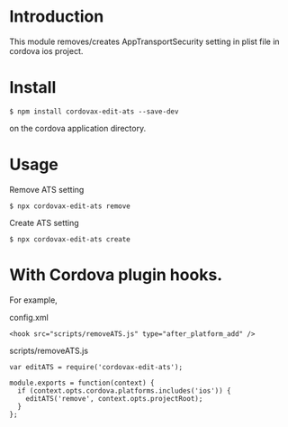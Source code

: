 # Introduction

This module removes/creates AppTransportSecurity setting in plist file in cordova ios project.

# Install

```
$ npm install cordovax-edit-ats --save-dev
```

on the cordova application directory.


# Usage

Remove ATS setting
```
$ npx cordovax-edit-ats remove
```

Create ATS setting
```
$ npx cordovax-edit-ats create
```


# With Cordova plugin hooks.


For example,

config.xml
```
<hook src="scripts/removeATS.js" type="after_platform_add" />
```

scripts/removeATS.js
```
var editATS = require('cordovax-edit-ats');

module.exports = function(context) {
  if (context.opts.cordova.platforms.includes('ios')) {
    editATS('remove', context.opts.projectRoot);
  }
};
```
